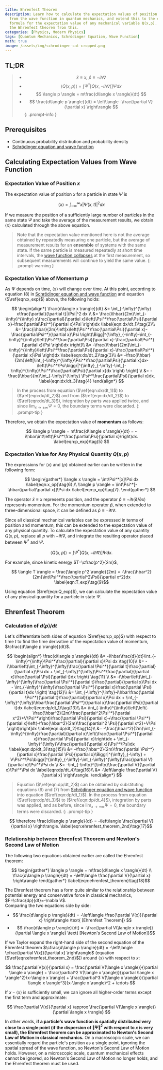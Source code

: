 ```yaml
---
title: Ehrenfest Theorem
description: Learn how to calculate the expectation values of position and momentum
  from the wave function in quantum mechanics, and extend this to the calculation
  formula for the expectation value of any mechanical variable Q(x,p). Then, derive
  the Ehrenfest theorem from this.
categories: [Physics, Modern Physics]
tags: [Quantum Mechanics, Schrödinger Equation, Wave Function]
math: true
image: /assets/img/schrodinger-cat-cropped.png
---
```

## TL;DR
> - $$ \hat x \equiv x,\ \hat p \equiv -i\hbar\nabla$$
> - $$ \langle Q(x,p) \rangle = \int \Psi^*[Q(x, -i\hbar\nabla)]\Psi dx $$
> - $$ \langle p \rangle = m\frac{d\langle x \rangle}{dt} $$
> - $$ \frac{d\langle p \rangle}{dt} = \left\langle -\frac{\partial V}{\partial x} \right\rangle $$
{: .prompt-info }

## Prerequisites
- Continuous probability distribution and probability density
- [Schrödinger equation and wave function](/posts/schrodinger-equation-and-the-wave-function/)

## Calculating Expectation Values from Wave Function
### Expectation Value of Position $x$
The expectation value of position $x$ for a particle in state $\Psi$ is

$$ \langle x \rangle = \int_{-\infty}^{\infty}x|\Psi(x,t)|^2 dx \label{eqn:x_exp}\tag{1}$$

If we measure the position of a sufficiently large number of particles in the same state $\Psi$ and take the average of the measurement results, we obtain $\langle x \rangle$ calculated through the above equation.

> Note that the expectation value mentioned here is not the average obtained by repeatedly measuring one particle, but the average of measurement results for an **ensemble** of systems with the same state. If the same particle is measured repeatedly at short time intervals, the [wave function collapses](/posts/schrodinger-equation-and-the-wave-function/#measurement-and-collapse-of-the-wave-function) at the first measurement, so subsequent measurements will continue to yield the same value.
{: .prompt-warning }

### Expectation Value of Momentum $p$
As $\Psi$ depends on time, $\langle x \rangle$ will change over time. At this point, according to equation (8) in [Schrödinger equation and wave function](/posts/schrodinger-equation-and-the-wave-function/) and equation ($\ref{eqn:x_exp}$) above, the following holds:

$$ \begin{align*}
\frac{d\langle x \rangle}{dt} &= \int_{-\infty}^{\infty} x\frac{\partial}{\partial t}|\Psi|^2 dx \\
&= \frac{i\hbar}{2m}\int_{-\infty}^{\infty} x\frac{\partial}{\partial x}\left(\Psi^*\frac{\partial\Psi}{\partial x}-\frac{\partial\Psi^*}{\partial x}\Psi \right)dx \label{eqn:dx/dt_1}\tag{2}\\
&= \frac{i\hbar}{2m}\left[x\left(\Psi^*\frac{\partial\Psi}{\partial x}-\frac{\partial\Psi^*}{\partial x}\Psi \right)\Bigg|^{\infty}_{-\infty}-\int_{-\infty}^{\infty}\left(\Psi^*\frac{\partial\Psi}{\partial x}-\frac{\partial\Psi^*}{\partial x}\Psi \right)dx \right]\\
&= -\frac{i\hbar}{2m}\int_{-\infty}^{\infty}\left(\Psi^*\frac{\partial\Psi}{\partial x}-\frac{\partial\Psi^*}{\partial x}\Psi \right)dx \label{eqn:dx/dt_2}\tag{3}\\
&= -\frac{i\hbar}{2m}\left[\int_{-\infty}^{\infty}\Psi^*\frac{\partial\Psi}{\partial x}dx-\left(\Psi^*\Psi\biggr|^{\infty}_{-\infty}-\int_{-\infty}^{\infty}\Psi^*\frac{\partial\Psi}{\partial x}dx \right) \right] \\
&= -\frac{i\hbar}{m}\int_{-\infty}^{\infty} \Psi^*\frac{\partial\Psi}{\partial x}dx. \label{eqn:dx/dt_3}\tag{4}
\end{align*} $$

> In the process from equation ($\ref{eqn:dx/dt_1}$) to ($\ref{eqn:dx/dt_2}$) and from ($\ref{eqn:dx/dt_2}$) to ($\ref{eqn:dx/dt_3}$), integration by parts was applied twice, and since $\lim_{x\rightarrow\pm\infty}\Psi=0$, the boundary terms were discarded.
{: .prompt-tip }

Therefore, we obtain the expectation value of **momentum** as follows:

$$ \langle p \rangle = m\frac{d\langle x \rangle}{dt} = -i\hbar\int\left(\Psi^*\frac{\partial\Psi}{\partial x}\right)dx. \label{eqn:p_exp}\tag{5} $$

### Expectation Value for Any Physical Quantity $Q(x,p)$
The expressions for $\langle x \rangle$ and $\langle p \rangle$ obtained earlier can be written in the following form:

$$ \begin{gather*}
\langle x \rangle = \int\Psi^*[x]\Psi dx \label{eqn:x_op}\tag{6},\\
\langle p \rangle = \int\Psi^*[-i\hbar(\partial/\partial x)]\Psi dx \label{eqn:p_op}\tag{7}.
\end{gather*} $$

The operator $\hat x \equiv x$ represents position, and the operator $\hat p \equiv -i\hbar(\partial/\partial x)$ represents momentum. For the momentum operator $\hat p$, when extended to three-dimensional space, it can be defined as $\hat p \equiv -i\hbar\nabla$.

Since all classical mechanical variables can be expressed in terms of position and momentum, this can be extended to the expectation value of any physical quantity. To calculate the expectation value of any quantity $Q(x,p)$, replace all $p$ with $-i\hbar\nabla$, and integrate the resulting operator placed between $\Psi^*$ and $\Psi$.

$$ \langle Q(x,p) \rangle = \int \Psi^*[Q(x, -i\hbar\nabla)]\Psi dx. \label{eqn:Q_exp}\tag{8}$$

For example, since kinetic energy $T=\cfrac{p^2}{2m}$,

$$ \langle T \rangle = \frac{\langle p^2 \rangle}{2m} = -\frac{\hbar^2}{2m}\int\Psi^*\frac{\partial^2\Psi}{\partial x^2}dx \label{eqn:T_exp}\tag{9}$$

Using equation ($\ref{eqn:Q_exp}$), we can calculate the expectation value of any physical quantity for a particle in state $\Psi$.

## Ehrenfest Theorem
### Calculation of $d\langle p \rangle/dt$
Let's differentiate both sides of equation ($\ref{eqn:p_op}$) with respect to time $t$ to find the time derivative of the expectation value of momentum, $\cfrac{d\langle p \rangle}{dt}$.

$$ \begin{align*}
\frac{d\langle p \rangle}{dt} &= -i\hbar\frac{d}{dt}\int_{-\infty}^{\infty}\Psi^*\frac{\partial}{\partial x}\Psi dx \tag{10}\\
&= -i\hbar\left(\int_{-\infty}^{\infty}\frac{\partial \Psi^*}{\partial t}\frac{\partial}{\partial x}\Psi dx + \int_{-\infty}^{\infty}\Psi^*\frac{\partial}{\partial x}\frac{\partial \Psi}{\partial t}dx \right) \tag{11} \\
&= -i\hbar\left(\int_{-\infty}^{\infty}\frac{\partial \Psi^*}{\partial t}\frac{\partial}{\partial x}\Psi dx - \int_{-\infty}^{\infty}\frac{\partial \Psi^*}{\partial x}\frac{\partial \Psi}{\partial t}dx \right) \tag{12}\\
&= \int_{-\infty}^{\infty}-i\hbar\frac{\partial \Psi^*}{\partial t}\frac{\partial}{\partial x}\Psi dx + \int_{-\infty}^{\infty}i\hbar\frac{\partial \Psi^*}{\partial x}\frac{\partial \Psi}{\partial t}dx \label{eqn:dp/dt_1}\tag{13}\\
&= \int_{-\infty}^{\infty}\left[\left(-\frac{\hbar^2}{2m}\frac{\partial^2\Psi^*}{\partial x^2}+V\Psi^*\right)\frac{\partial \Psi}{\partial x}+\frac{\partial \Psi^*}{\partial x}\left(-\frac{\hbar^2}{2m}\frac{\partial^2 \Psi}{\partial x^2}+V\Psi \right)\right]dx \label{eqn:dp/dt_2}\tag{14}\\
&= -\frac{\hbar^2}{2m}\int_{-\infty}^{\infty}\frac{\partial}{\partial x}\left(\frac{\partial \Psi^*}{\partial x}\frac{\partial \Psi}{\partial x}\right)dx + \int_{-\infty}^{\infty}V\frac{\partial}{\partial x}(\Psi^*\Psi)dx \label{eqn:dp/dt_3}\tag{15}\\
&= -\frac{\hbar^2}{2m}\frac{\partial \Psi^*}{\partial x}\frac{\partial \Psi}{\partial x}\Biggr|^{\infty}_{-\infty} + V\Psi^*\Psi\biggr|^{\infty}_{-\infty}-\int_{-\infty}^{\infty}\frac{\partial V}{\partial x}\Psi^*\Psi dx \\
&= -\int_{-\infty}^{\infty}\frac{\partial V}{\partial x}\Psi^*\Psi dx \label{eqn:dp/dt_4}\tag{16}\\
&= -\left\langle \frac{\partial V}{\partial x} \right\rangle.
\end{align*} $$

> Equation ($\ref{eqn:dp/dt_2}$) can be obtained by substituting equations (6) and (7) from [Schrödinger equation and wave function](/posts/schrodinger-equation-and-the-wave-function/) into equation ($\ref{eqn:dp/dt_1}$). In the process from equation ($\ref{eqn:dp/dt_3}$) to ($\ref{eqn:dp/dt_4}$), integration by parts was applied, and as before, since $\lim_{x\rightarrow\pm\infty}\Psi=0$, the boundary terms were discarded.
{: .prompt-tip }

$$ \therefore \frac{d\langle p \rangle}{dt} = -\left\langle \frac{\partial V}{\partial x} \right\rangle. \label{eqn:ehrenfest_theorem_2nd}\tag{17}$$

### Relationship between Ehrenfest Theorem and Newton's Second Law of Motion
The following two equations obtained earlier are called the Ehrenfest theorem:

$$ \begin{gather*}
\langle p \rangle = m\frac{d\langle x \rangle}{dt} \\
\frac{d\langle p \rangle}{dt} = -\left\langle \frac{\partial V}{\partial x} \right\rangle 
\end{gather*} \label{eqn:ehrenfest_theorem}\tag{18}$$

The Ehrenfest theorem has a form quite similar to the relationship between potential energy and conservative force in classical mechanics, $F=\cfrac{dp}{dt}=-\nabla V$.  
Comparing the two equations side by side:

- $$ \frac{d\langle p \rangle}{dt} = -\left\langle \frac{\partial V(x)}{\partial x} \right\rangle \text{ [Ehrenfest Theorem]} $$
- $$ \frac{d\langle p \rangle}{dt} = -\frac{\partial V(\langle x \rangle)}{\partial \langle x \rangle} \text{ [Newton's Second Law of Motion]}$$

If we Taylor expand the right-hand side of the second equation of the Ehrenfest theorem $\cfrac{d\langle p \rangle}{dt} = -\left\langle \cfrac{\partial V(x)}{\partial x} \right\rangle$ (equation [$\ref{eqn:ehrenfest_theorem_2nd}$]) around $\langle x \rangle$ with respect to $x$:

$$ \frac{\partial V(x)}{\partial x} = \frac{\partial V(\langle x \rangle)}{\partial \langle x \rangle} + \frac{\partial^2 V(\langle x \rangle)}{\partial \langle x \rangle^2}(x-\langle x \rangle) + \frac{\partial^3 V(\langle x \rangle)}{\partial \langle x \rangle^3}(x-\langle x \rangle)^2 + \cdots $$

If $x-\langle x \rangle$ is sufficiently small, we can ignore all higher-order terms except the first term and approximate:

$$ \frac{\partial V(x)}{\partial x} \approx \frac{\partial V(\langle x \rangle)}{\partial \langle x \rangle} $$

In other words, **if a particle's wave function is spatially distributed very close to a single point (if the dispersion of $\|\Psi\|^2$ with respect to $x$ is very small), the Ehrenfest theorem can be approximated to Newton's Second Law of Motion in classical mechanics.** On a macroscopic scale, we can essentially regard the particle's position as a single point, ignoring the spatial spread of the wave function, so Newton's Second Law of Motion holds. However, on a microscopic scale, quantum mechanical effects cannot be ignored, so Newton's Second Law of Motion no longer holds, and the Ehrenfest theorem must be used.
